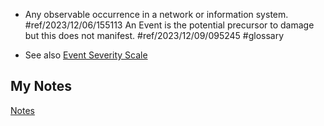 - Any observable occurrence in a network or information system. #ref/2023/12/06/155113 An Event is the potential precursor to damage but this does not manifest. #ref/2023/12/09/095245 #glossary 

- See also [Event Severity Scale](event-severity-scale.md)
## My Notes
[Notes](mynotes/event-notes.md)
